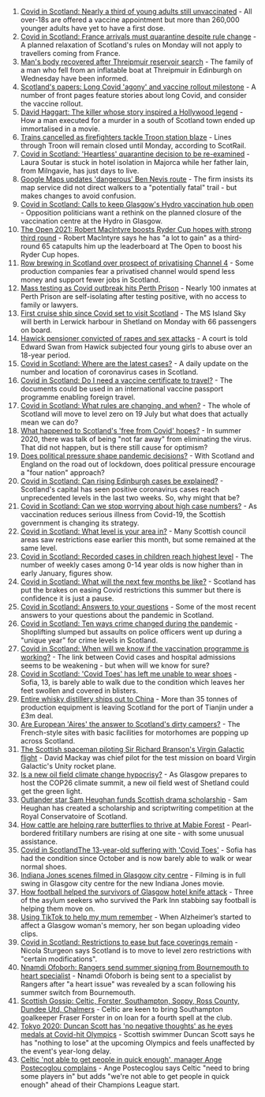 1. [Covid in Scotland: Nearly a third of young adults still unvaccinated](https://www.bbc.co.uk/news/uk-scotland-57875256) - All over-18s are offered a vaccine appointment but more than 260,000 younger adults have yet to have a first dose.
2. [Covid in Scotland: France arrivals must quarantine despite rule change](https://www.bbc.co.uk/news/uk-scotland-57878737) - A planned relaxation of Scotland's rules on Monday will not apply to travellers coming from France.
3. [Man's body recovered after Threipmuir reservoir search](https://www.bbc.co.uk/news/uk-scotland-edinburgh-east-fife-57879140) - The family of a man who fell from an inflatable boat at Threipmuir in Edinburgh on Wednesday have been informed.
4. [Scotland's papers: Long Covid 'agony' and vaccine rollout milestone](https://www.bbc.co.uk/news/uk-scotland-57876206) - A number of front pages feature stories about long Covid, and consider the vaccine rollout.
5. [David Haggart: The killer whose story inspired a Hollywood legend](https://www.bbc.co.uk/news/uk-scotland-south-scotland-57650595) - How a man executed for a murder in a south of Scotland town ended up immortalised in a movie.
6. [Trains cancelled as firefighters tackle Troon station blaze](https://www.bbc.co.uk/news/uk-scotland-glasgow-west-57874972) - Lines through Troon will remain closed until Monday, according to ScotRail.
7. [Covid in Scotland: 'Heartless' quarantine decision to be re-examined](https://www.bbc.co.uk/news/uk-scotland-glasgow-west-57875096) - Laura Soutar is stuck in hotel isolation in Majorca while her father Iain, from Milngavie, has just days to live.
8. [Google Maps updates 'dangerous' Ben Nevis route](https://www.bbc.co.uk/news/uk-scotland-highlands-islands-57873330) - The firm insists its map service did not direct walkers to a "potentially fatal" trail - but makes changes to avoid confusion.
9. [Covid in Scotland: Calls to keep Glasgow's Hydro vaccination hub open](https://www.bbc.co.uk/news/uk-scotland-glasgow-west-57873556) - Opposition politicians want a rethink on the planned closure of the vaccination centre at the Hydro in Glasgow.
10. [The Open 2021: Robert MacIntyre boosts Ryder Cup hopes with strong third round](https://www.bbc.co.uk/sport/golf/57874667) - Robert MacIntyre says he has "a lot to gain" as a third-round 65 catapults him up the leaderboard at The Open to boost his Ryder Cup hopes.
11. [Row brewing in Scotland over prospect of privatising Channel 4](https://www.bbc.co.uk/news/uk-scotland-scotland-business-57864641) - Some production companies fear a privatised channel would spend less money and support fewer jobs in Scotland.
12. [Mass testing as Covid outbreak hits Perth Prison](https://www.bbc.co.uk/news/uk-scotland-tayside-central-57873846) - Nearly 100 inmates at Perth Prison are self-isolating after testing positive, with no access to family or lawyers.
13. [First cruise ship since Covid set to visit Scotland](https://www.bbc.co.uk/news/uk-scotland-highlands-islands-57862638) - The MS Island Sky will berth in Lerwick harbour in Shetland on Monday with 66 passengers on board.
14. [Hawick pensioner convicted of rapes and sex attacks](https://www.bbc.co.uk/news/uk-scotland-south-scotland-57861959) - A court is told Edward Swan from Hawick subjected four young girls to abuse over an 18-year period.
15. [Covid in Scotland: Where are the latest cases?](https://www.bbc.co.uk/news/uk-scotland-53511877) - A daily update on the number and location of coronavirus cases in Scotland.
16. [Covid in Scotland: Do I need a vaccine certificate to travel?](https://www.bbc.co.uk/news/uk-scotland-57519070) - The documents could be used in an international vaccine passport programme enabling foreign travel.
17. [Covid in Scotland: What rules are changing, and when?](https://www.bbc.co.uk/news/uk-scotland-53166816) - The whole of Scotland will move to level zero on 19 July but what does that actually mean we can do?
18. [What happened to Scotland's 'free from Covid' hopes?](https://www.bbc.co.uk/news/uk-scotland-57742212) - In summer 2020, there was talk of being "not far away" from eliminating the virus. That did not happen, but is there still cause for optimism?
19. [Does political pressure shape pandemic decisions?](https://www.bbc.co.uk/news/uk-scotland-scotland-politics-57737414) - With Scotland and England on the road out of lockdown, does political pressure encourage a "four nation" approach?
20. [Covid in Scotland: Can rising Edinburgh cases be explained?](https://www.bbc.co.uk/news/uk-scotland-57668976) - Scotland's capital has seen positive coronavirus cases reach unprecedented levels in the last two weeks. So, why might that be?
21. [Covid in Scotland: Can we stop worrying about high case numbers?](https://www.bbc.co.uk/news/uk-scotland-57581952) - As vaccination reduces serious illness from Covid-19, the Scottish government is changing its strategy.
22. [Covid in Scotland: What level is your area in?](https://www.bbc.co.uk/news/uk-scotland-57076243) - Many Scottish council areas saw restrictions ease earlier this month, but some remained at the same level.
23. [Covid in Scotland: Recorded cases in children reach highest level](https://www.bbc.co.uk/news/uk-scotland-57398757) - The number of weekly cases among 0-14 year olds is now higher than in early January, figures show.
24. [Covid in Scotland: What will the next few months be like?](https://www.bbc.co.uk/news/uk-scotland-57500221) - Scotland has put the brakes on easing Covid restrictions this summer but there is confidence it is just a pause.
25. [Covid in Scotland: Answers to your questions](https://www.bbc.co.uk/news/uk-scotland-57361417) - Some of the most recent answers to your questions about the pandemic in Scotland.
26. [Covid in Scotland: Ten ways crime changed during the pandemic](https://www.bbc.co.uk/news/uk-scotland-57357800) - Shoplifting slumped but assaults on police officers went up during a "unique year" for crime levels in Scotland.
27. [Covid in Scotland: When will we know if the vaccination programme is working?](https://www.bbc.co.uk/news/uk-scotland-57328828) - The link between Covid cases and hospital admissions seems to be weakening - but when will we know for sure?
28. [Covid in Scotland: 'Covid Toes' has left me unable to wear shoes](https://www.bbc.co.uk/news/uk-scotland-57865404) - Sofia, 13, is barely able to walk due to the condition which leaves her feet swollen and covered in blisters.
29. [Entire whisky distillery ships out to China](https://www.bbc.co.uk/news/uk-scotland-scotland-business-57825081) - More than 35 tonnes of production equipment is leaving Scotland for the port of Tianjin under a £3m deal.
30. [Are European 'Aires' the answer to Scotland's dirty campers?](https://www.bbc.co.uk/news/uk-scotland-57803377) - The French-style sites with basic facilities for motorhomes are popping up across Scotland.
31. [The Scottish spaceman piloting Sir Richard Branson's Virgin Galactic flight](https://www.bbc.co.uk/news/uk-scotland-highlands-islands-57786412) - David Mackay was chief pilot for the test mission on board Virgin Galactic's Unity rocket plane.
32. [Is a new oil field climate change hypocrisy?](https://www.bbc.co.uk/news/uk-scotland-57762927) - As Glasgow prepares to host the COP26 climate summit, a new oil field west of Shetland could get the green light.
33. [Outlander star Sam Heughan funds Scottish drama scholarship](https://www.bbc.co.uk/news/uk-scotland-57720794) - Sam Heughan has created a scholarship and scriptwriting competition at the Royal Conservatoire of Scotland.
34. [How cattle are helping rare butterflies to thrive at Mabie Forest](https://www.bbc.co.uk/news/uk-scotland-south-scotland-57636202) - Pearl-bordered fritillary numbers are rising at one site - with some unusual assistance.
35. [Covid in ScotlandThe 13-year-old suffering with 'Covid Toes'](https://www.bbc.co.uk/news/uk-scotland-57867125) - Sofia has had the condition since October and is now barely able to walk or wear normal shoes.
36. [Indiana Jones scenes filmed in Glasgow city centre](https://www.bbc.co.uk/news/uk-scotland-57861704) - Filming is in full swing in Glasgow city centre for the new Indiana Jones movie.
37. [How football helped the survivors of Glasgow hotel knife attack](https://www.bbc.co.uk/news/uk-scotland-57841539) - Three of the asylum seekers who survived the Park Inn stabbing say football is helping them move on.
38. [Using TikTok to help my mum remember](https://www.bbc.co.uk/news/uk-scotland-57832429) - When Alzheimer’s started to affect a Glasgow woman's memory, her son began uploading video clips.
39. [Covid in Scotland: Restrictions to ease but face coverings remain](https://www.bbc.co.uk/news/uk-scotland-57826443) - Nicola Sturgeon says Scotland is to move to level zero restrictions with "certain modifications".
40. [Nnamdi Ofoborh: Rangers send summer signing from Bournemouth to heart specialist](https://www.bbc.co.uk/sport/football/57875784) - Nnamdi Ofoborh is being sent to a specialist by Rangers after "a heart issue" was revealed by a scan following his summer switch from Bournemouth.
41. [Scottish Gossip: Celtic, Forster, Southampton, Soppy, Ross County, Dundee Utd, Chalmers](https://www.bbc.co.uk/sport/football/57878607) - Celtic are keen to bring Southampton goalkeeper Fraser Forster in on loan for a fourth spell at the club.
42. [Tokyo 2020: Duncan Scott has 'no negative thoughts' as he eyes medals at Covid-hit Olympics](https://www.bbc.co.uk/sport/swimming/57871266) - Scottish swimmer Duncan Scott says he has "nothing to lose" at the upcoming Olympics and feels unaffected by the event's year-long delay.
43. [Celtic 'not able to get people in quick enough', manager Ange Postecoglou complains](https://www.bbc.co.uk/sport/football/57875790) - Ange Postecoglou says Celtic "need to bring some players in" but adds "we're not able to get people in quick enough" ahead of their Champions League start.
